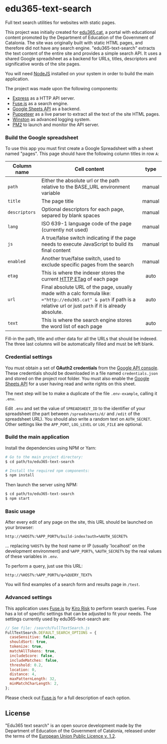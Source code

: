 # edu365-text-search
Full text search utilities for websites with static pages.

This project was initially created for [edu365.cat](http://edu365.cat/), a portal with educational content promoted by the Department of Education of the Government of Catalonia. The site was originally built with static HTML pages, and therefore did not have any search engine. "edu365-text-search" extracts the text content of the entire site and provides a simple search API. It uses a shared Google spreadsheet as a backend for URLs, titles, descriptors and significative words of the site pages.

You will need [NodeJS](https://nodejs.org) installed on your system in order to build the main application.

The project was made upon the following components:

- [Express](https://expressjs.com/) as a HTTP API server.
- [Fuse.js](https://fusejs.io/) as a search engine.
- [Google Sheets API](https://developers.google.com/sheets/api/) as a backend.
- [Puppeteer](https://developers.google.com/web/tools/puppeteer/) as a live parser to extract all the text of the site HTML pages.
- [Winston](https://github.com/winstonjs/winston) as advanced logging system.
- [PM2](http://pm2.keymetrics.io/) to launch and monitor the API server.

### Build the Google spreadsheet

To use this app you must first create a Google Spreadsheet with a sheet named "pages". This page should have the following column titles in row `A`:

| Column name   | Cell content                                                                                                   | type     |
|---------------|----------------------------------------------------------------------------------------------------------------|:--------:|
| `path`        | Either the absolute url or the path relative to the BASE_URL environment variable                                                                         | manual   |
| `title`       | The page title                                                                                                 | manual   |
| `descriptors` | Optional descriptors for each page, separed by blank spaces                                                    | manual   |
| `lang`        | ISO 639-1 language code of the page (currently not used)                                                       | manual   |
| `js`          | A true/false switch indicating if the page needs to execute JavaScript to build its final content              | manual   |
| `enabled`     | Another true/false switch, used to exclude specific pages from the search                                      | manual   |
| `etag`        | This is where the indexer stores the current [HTTP ETag](https://en.wikipedia.org/wiki/HTTP_ETag) of each page | auto     |
| `url`         | Final absolute URL of the page, usually made with a calc formula like: `="http://edu365.cat" & path` if path is a relative url or just `path` if it is already absolute.                       | auto     |
| `text`        | This is where the search engine stores the word list of each page                                              | auto     |

Fill-in the path, title and other data for all the URLs that should be indexed. The three last columns will be automatically filled and must be left blank.

### Credential settings

You must obtain a set of __OAuth2 credentials__ from the [Google API console](https://console.developers.google.com/). These credentials should be downloaded in a file named `credentials.json` and stored on the project root folder. You must also enable the [Google Sheets API](https://developers.google.com/sheets/api/quickstart/js) for a user having read and write rights on this sheet.

The next step will be to make a duplicate of the file `.env-example`, calling it `.env`.

Edit `.env` and set the value of `SPREADSHEET_ID` to the identifier of your spreadsheet (the part between `/spreadsheets/d/` and `/edit` of the spreadsheet URL). You should also write a random text on `AUTH_SECRET`. Other settings like the `APP_PORT`, `LOG_LEVEL` or `LOG_FILE` are optional.

### Build the main application

Install the dependencies using NPM or Yarn:

```bash
# Go to the main project directory:
$ cd path/to/edu365-text-search

# Install the required npm components:
$ npm install
```

Then launch the server using NPM:
```bash
$ cd path/to/edu365-text-search
$ npm start
```

### Basic usage

After every edit of any page on the site, this URL should be launched on your browser:
```
http://%HOST%:%APP_PORT%/build-index?auth=%AUTH_SECRET%
```
... replacing `%HOST%` by the host name or IP (usually 'localhost' on the development environment) and `%APP_PORT%`, `%AUTH_SECRET%` by the real values of these variables in `.env`.

To perform a query, just use this URL:
```
http://%HOST%:%APP_PORT%/q=%QUERY_TEXT%
```

You will find examples of a search form and results page in `/test`.

### Advanced settings

This application uses [Fuse.js](https://fusejs.io/) by [Kiro Risk](https://kiro.me/) to perform search queries. Fuse has a lot of specific settings that can be adjusted to fit your needs. The settings currently used by edu365-text-search are:

```javascript
// See file: /search/FullTextSearch.js
FullTextSearch.DEFAULT_SEARCH_OPTIONS = {
  caseSensitive: false,
  shouldSort: true,
  tokenize: true,
  matchAllTokens: true,
  includeScore: false,
  includeMatches: false,
  threshold: 0.2,
  location: 0,
  distance: 4,
  maxPatternLength: 32,
  minMatchCharLength: 2,
};
```

Please check out [Fuse.js](https://fusejs.io/) for a full description of each option.



## License
"Edu365 text search" is an open source development made by the Department of Education of the Government of Catalonia, released under the terms of the [European Union Public Licence v. 1.2](https://eupl.eu/1.2/en/).


